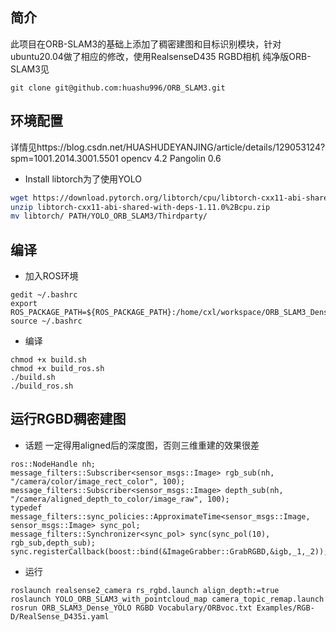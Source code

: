 ## 简介
此项目在ORB-SLAM3的基础上添加了稠密建图和目标识别模块，针对ubuntu20.04做了相应的修改，使用RealsenseD435 RGBD相机
纯净版ORB-SLAM3见
```
git clone git@github.com:huashu996/ORB_SLAM3.git
```
## 环境配置
详情见https://blog.csdn.net/HUASHUDEYANJING/article/details/129053124?spm=1001.2014.3001.5501
opencv 4.2
Pangolin 0.6
- Install libtorch为了使用YOLO
```bash
wget https://download.pytorch.org/libtorch/cpu/libtorch-cxx11-abi-shared-with-deps-1.11.0%2Bcpu.zip
unzip libtorch-cxx11-abi-shared-with-deps-1.11.0%2Bcpu.zip
mv libtorch/ PATH/YOLO_ORB_SLAM3/Thirdparty/
```
## 编译
- 加入ROS环境
```
gedit ~/.bashrc
export ROS_PACKAGE_PATH=${ROS_PACKAGE_PATH}:/home/cxl/workspace/ORB_SLAM3_Dense_YOLO/Examples/ROS/YOLO_ORB_SLAM3_with_pointcloud_map
source ~/.bashrc
```
- 编译
```
chmod +x build.sh
chmod +x build_ros.sh
./build.sh
./build_ros.sh
```
## 运行RGBD稠密建图
- 话题
一定得用aligned后的深度图，否则三维重建的效果很差
```
ros::NodeHandle nh;
message_filters::Subscriber<sensor_msgs::Image> rgb_sub(nh, "/camera/color/image_rect_color", 100);
message_filters::Subscriber<sensor_msgs::Image> depth_sub(nh, "/camera/aligned_depth_to_color/image_raw", 100);
typedef message_filters::sync_policies::ApproximateTime<sensor_msgs::Image, sensor_msgs::Image> sync_pol;
message_filters::Synchronizer<sync_pol> sync(sync_pol(10), rgb_sub,depth_sub);
sync.registerCallback(boost::bind(&ImageGrabber::GrabRGBD,&igb,_1,_2));
```
- 运行
```
roslaunch realsense2_camera rs_rgbd.launch align_depth:=true
roslaunch YOLO_ORB_SLAM3_with_pointcloud_map camera_topic_remap.launch
rosrun ORB_SLAM3_Dense_YOLO RGBD Vocabulary/ORBvoc.txt Examples/RGB-D/RealSense_D435i.yaml
```
